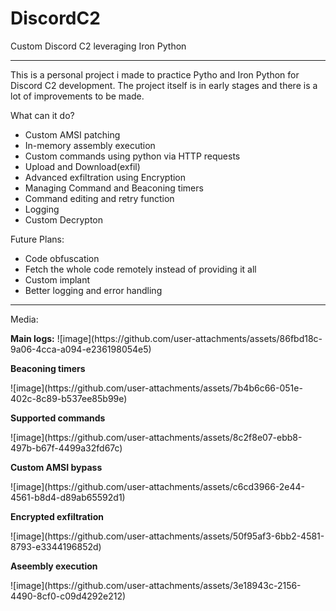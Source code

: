 # DiscordC2
Custom Discord C2 leveraging Iron Python
<hr>
This is a personal project i made to practice Pytho and Iron Python for Discord C2 development. The project itself is in early stages and there is a lot of improvements to be made.
<p></p>

What can it do?
- Custom AMSI patching
- In-memory assembly execution
- Custom commands using python via HTTP requests
- Upload and Download(exfil)
- Advanced exfiltration using Encryption
- Managing Command and Beaconing timers
- Command editing and retry function
- Logging
- Custom Decrypton

Future Plans:
- Code obfuscation
- Fetch the whole code remotely instead of providing it all
- Custom implant
- Better logging and error handling
<hr>

Media:<br>
<p><b>Main logs:</b>
![image](https://github.com/user-attachments/assets/86fbd18c-9a06-4cca-a094-e236198054e5)
</p>

<p><b>Beaconing timers</b></p>
![image](https://github.com/user-attachments/assets/7b4b6c66-051e-402c-8c89-b537ee85b99e)

<p><b>Supported commands</b></p>
![image](https://github.com/user-attachments/assets/8c2f8e07-ebb8-497b-b67f-4499a32fd67c)

<p><b>Custom AMSI bypass</b></p>
![image](https://github.com/user-attachments/assets/c6cd3966-2e44-4561-b8d4-d89ab65592d1)

<p><b>Encrypted exfiltration</b></p>
![image](https://github.com/user-attachments/assets/50f95af3-6bb2-4581-8793-e3344196852d)

<p><b>Aseembly execution</b></p>
![image](https://github.com/user-attachments/assets/3e18943c-2156-4490-8cf0-c09d4292e212)
